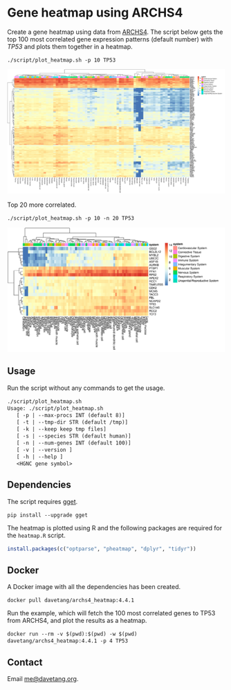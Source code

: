 # Gene heatmap using ARCHS4

Create a gene heatmap using data from
[ARCHS4](https://maayanlab.cloud/archs4/). The script below gets the top 100
most correlated gene expression patterns (default number) with _TP53_ and plots
them together in a heatmap.

```console
./script/plot_heatmap.sh -p 10 TP53
```

![](TP53_top100.png)

Top 20 more correlated.

```console
./script/plot_heatmap.sh -p 10 -n 20 TP53
```

![](TP53_top20.png)

## Usage

Run the script without any commands to get the usage.

```console
./script/plot_heatmap.sh
Usage: ./script/plot_heatmap.sh
   [ -p | --max-procs INT (default 8)]
   [ -t | --tmp-dir STR (default /tmp)]
   [ -k | --keep keep tmp files]
   [ -s | --species STR (default human)]
   [ -n | --num-genes INT (default 100)]
   [ -v | --version ]
   [ -h | --help ]
   <HGNC gene symbol>
```

## Dependencies

The script requires [gget](https://github.com/pachterlab/gget).

```console
pip install --upgrade gget
```

The heatmap is plotted using R and the following packages are required for the
`heatmap.R` script.

```r
install.packages(c("optparse", "pheatmap", "dplyr", "tidyr"))
```

## Docker

A Docker image with all the dependencies has been created.

```console
docker pull davetang/archs4_heatmap:4.4.1
```

Run the example, which will fetch the 100 most correlated genes to TP53 from ARCHS4, and plot the results as a heatmap.

```console
docker run --rm -v $(pwd):$(pwd) -w $(pwd) davetang/archs4_heatmap:4.4.1 -p 4 TP53
```

## Contact

Email <me@davetang.org>.
